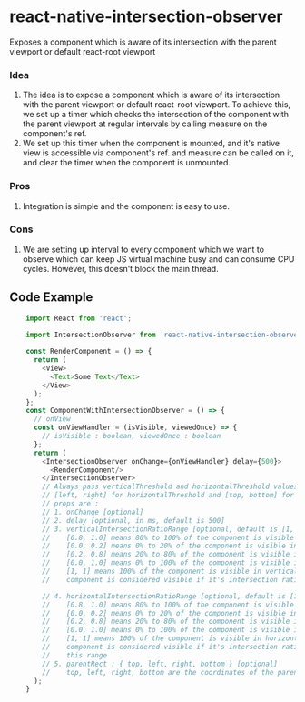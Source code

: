 # react-native-intersection-observer
Exposes a component which is aware of its intersection with the parent viewport or default react-root viewport

### Idea
1. The idea is to expose a component which is aware of its intersection with the parent viewport or default react-root 
viewport. To achieve this, we set up a timer which checks the intersection of the component with the parent viewport at
regular intervals by calling measure on the component's ref.
2. We set up this timer when the component is mounted, and it's native view is accessible via component's ref.
and measure can be called on it, and clear the timer when the component is unmounted.

### Pros
1. Integration is simple and the component is easy to use.

### Cons
1. We are setting up interval to every component which we want to observe which can keep JS virtual 
machine busy and can consume CPU cycles. However, this doesn't block the main thread.

## Code Example
```javascript
    import React from 'react';

    import IntersectionObserver from 'react-native-intersection-observer';
    
    const RenderComponent = () => {
      return (
        <View>
          <Text>Some Text</Text>
        </View>
      );
    };
    const ComponentWithIntersectionObserver = () => {
      // onView
      const onViewHandler = (isVisible, viewedOnce) => {
        // isVisible : boolean, viewedOnce : boolean
      };
      return (
        <IntersectionObserver onChange={onViewHandler} delay={500}>
          <RenderComponent/>
        </IntersectionObserver>
        // Always pass verticalThreshold and horizontalThreshold values between 0 and 1
        // [left, right] for horizontalThreshold and [top, bottom] for verticalThreshold
        // props are :
        // 1. onChange [optional]
        // 2. delay [optional, in ms, default is 500]
        // 3. verticalIntersectionRatioRange [optional, default is [1, 1]]
        //    [0.8, 1.0] means 80% to 100% of the component is visible in vertical direction
        //    [0.0, 0.2] means 0% to 20% of the component is visible in vertical direction
        //    [0.2, 0.8] means 20% to 80% of the component is visible in vertical direction
        //    [0.0, 1.0] means 0% to 100% of the component is visible in vertical direction 
        //    [1, 1] means 100% of the component is visible in vertical direction
        //    component is considered visible if it's intersection ratio is within

        // 4. horizontalIntersectionRatioRange [optional, default is [1, 1]]
        //    [0.8, 1.0] means 80% to 100% of the component is visible in horizontal direction
        //    [0.0, 0.2] means 0% to 20% of the component is visible in horizontal direction
        //    [0.2, 0.8] means 20% to 80% of the component is visible in horizontal direction
        //    [0.0, 1.0] means 0% to 100% of the component is visible in horizontal direction
        //    [1, 1] means 100% of the component is visible in horizontal direction
        //    component is considered visible if it's intersection ratio is within 
        //    this range
        // 5. parentRect : { top, left, right, bottom } [optional]
        //    top, left, right, bottom are the coordinates of the parent viewport
      );
    }
```
